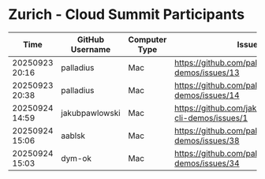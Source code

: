 # Zurich - Cloud Summit Participants

| Time | GitHub Username | Computer Type | Issue URL |
|---|---|---|---|
| 20250923 20:16 | palladius | Mac | https://github.com/palladius/gemini-cli-demos/issues/13 |
| 20250923 20:38 | palladius | Mac | https://github.com/palladius/gemini-cli-demos/issues/14 |
| 20250924 14:59 | jakubpawlowski | Mac | https://github.com/jakubpawlowski/gemini-cli-demos/issues/1 |
| 20250924 15:06 | aablsk | Mac | https://github.com/palladius/gemini-cli-demos/issues/38 |
| 20250924 15:03 | dym-ok | Mac | https://github.com/palladius/gemini-cli-demos/issues/34 |
